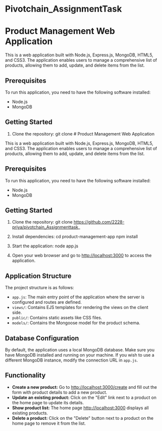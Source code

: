 # Pivotchain_AssignmentTask
# Product Management Web Application

This is a web application built with Node.js, Express.js, MongoDB, HTML5, and CSS3. The application enables users to manage a comprehensive list of products, allowing them to add, update, and delete items from the list.

## Prerequisites

To run this application, you need to have the following software installed:

- Node.js
- MongoDB

## Getting Started

1. Clone the repository:
git clone # Product Management Web Application

This is a web application built with Node.js, Express.js, MongoDB, HTML5, and CSS3. The application enables users to manage a comprehensive list of products, allowing them to add, update, and delete items from the list.

## Prerequisites

To run this application, you need to have the following software installed:

- Node.js
- MongoDB

## Getting Started

1. Clone the repository:
git clone https://github.com/2228-priya/pivotchain_Assignmenttask_


2. Install dependencies:
cd product-management-app
npm install

3. Start the application:
node app.js
   
4. Open your web browser and go to [http://localhost:3000](http://localhost:3000) to access the application.

## Application Structure

The project structure is as follows:

- `app.js`: The main entry point of the application where the server is configured and routes are defined.
- `views/`: Contains EJS templates for rendering the views on the client side.
- `public/`: Contains static assets like CSS files.
- `models/`: Contains the Mongoose model for the product schema.

## Database Configuration

By default, the application uses a local MongoDB database. Make sure you have MongoDB installed and running on your machine. If you wish to use a different MongoDB instance, modify the connection URL in `app.js`.

## Functionality

- **Create a new product:** Go to [http://localhost:3000/create](http://localhost:3000/create) and fill out the form with product details to add a new product.
- **Update an existing product:** Click on the "Edit" link next to a product on the home page to update its details.
- **Show product list:** The home page [http://localhost:3000](http://localhost:3000) displays all existing products.
- **Delete a product:** Click on the "Delete" button next to a product on the home page to remove it from the list.
